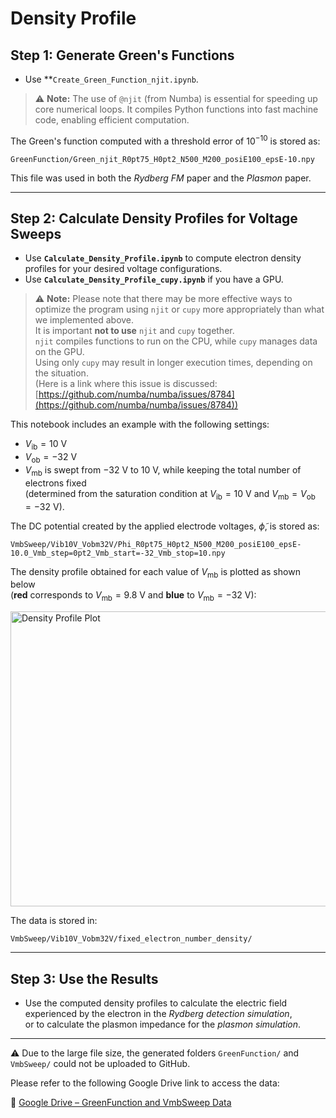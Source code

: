 # Density Profile

## Step 1: Generate Green's Functions

- Use **`Create_Green_Function_njit.ipynb`.
> ⚠️ **Note:** The use of `@njit` (from Numba) is essential for speeding up core numerical loops. It compiles Python functions into fast machine code, enabling efficient computation.

The Green's function computed with a threshold error of $10^{-10}$ is stored as:

```
GreenFunction/Green_njit_R0pt75_H0pt2_N500_M200_posiE100_epsE-10.npy
```

This file was used in both the *Rydberg FM* paper and the *Plasmon* paper.

---

## Step 2: Calculate Density Profiles for Voltage Sweeps

- Use **`Calculate_Density_Profile.ipynb`** to compute electron density profiles for your desired voltage configurations.
- Use **`Calculate_Density_Profile_cupy.ipynb`** if you have a GPU.
> ⚠️ **Note:** Please note that there may be more effective ways to optimize the program using `njit` or `cupy` more appropriately than what we implemented above.  
It is important **not to use** `njit` and `cupy` together.  
`njit` compiles functions to run on the CPU, while `cupy` manages data on the GPU.  
Using only `cupy` may result in longer execution times, depending on the situation.  
(Here is a link where this issue is discussed: [https://github.com/numba/numba/issues/8784](https://github.com/numba/numba/issues/8784))


> 
This notebook includes an example with the following settings:

- $V_\mathrm{ib} = 10$ V
- $V_\mathrm{ob} = -32$ V
- $V_\mathrm{mb}$ is swept from $-32$ V to $10$ V, while keeping the total number of electrons fixed  
  (determined from the saturation condition at $V_\mathrm{ib} = 10$ V and $V_\mathrm{mb} = V_\mathrm{ob} = -32$ V).

The DC potential created by the applied electrode voltages, $\tilde{\phi}$, is stored as:

```
VmbSweep/Vib10V_Vobm32V/Phi_R0pt75_H0pt2_N500_M200_posiE100_epsE-10.0_Vmb_step=0pt2_Vmb_start=-32_Vmb_stop=10.npy
```

The density profile obtained for each value of $V_\mathrm{mb}$ is plotted as shown below  
(**red** corresponds to $V_\mathrm{mb} = 9.8$ V and **blue** to $V_\mathrm{mb} = -32$ V):

<img width="636" height="472" alt="Density Profile Plot" src="https://github.com/user-attachments/assets/efa95119-4b55-47aa-bd62-f3bbe9a1d4cd" />

The data is stored in:

```
VmbSweep/Vib10V_Vobm32V/fixed_electron_number_density/
```

---

## Step 3: Use the Results

- Use the computed density profiles to calculate the electric field experienced by the electron in the *Rydberg detection simulation*,  
  or to calculate the plasmon impedance for the *plasmon simulation*.

---

  ⚠️ Due to the large file size, the generated folders `GreenFunction/` and `VmbSweep/` could not be uploaded to GitHub.

Please refer to the following Google Drive link to access the data:

🔗 [Google Drive – GreenFunction and VmbSweep Data](https://drive.google.com/drive/folders/1lC1xuzMQvBS7sev4N5r9cZi6F-KcE2N-?usp=sharing)

